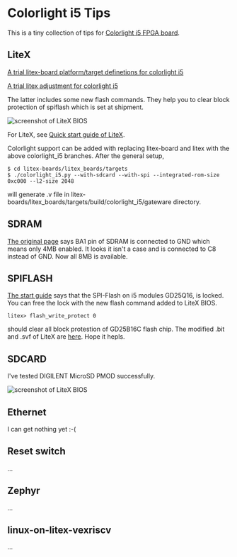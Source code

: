 # Colorlight i5 Tips

This is a tiny collection of tips for [Colorlight i5 FPGA board](https://github.com/wuxx/Colorlight-FPGA-Projects).

## LiteX

[A trial litex-board platform/target definetions for colorlight i5](https://github.com/kazkojima/litex-boards/tree/colorlight_i5)

[A trial litex adjustment for colorlight i5](https://github.com/kazkojima/litex/tree/colorlight_i5)

The latter includes some new flash commands. They help you to clear block protection of spiflash which is set at shipment.

![screenshot of LiteX BIOS](https://github.com/kazkojima/colorlight-i5-tips/blob/main/images/flash-cmd-added.jpg)

For LiteX, see [Quick start guide of LiteX](https://github.com/enjoy-digital/litex#quick-start-guide).

Colorlight support can be added with replacing litex-board and litex with the above colorlight_i5 branches. After the general setup,

```
$ cd litex-boards/litex_boards/targets
$ ./colorlight_i5.py --with-sdcard --with-spi --integrated-rom-size 0xc000 --l2-size 2048
```

will generate .v file in litex-boards/litex_boards/targets/build/colorlight_i5/gateware directory.

## SDRAM

[The original page](https://github.com/wuxx/Colorlight-FPGA-Projects#sdram-u18) says BA1 pin of SDRAM is connected to GND which means only 4MB enabled. It looks it isn't a case and is connected to C8 instead of GND. Now all 8MB is available.

## SPIFLASH

[The start guide](https://github.com/wuxx/Colorlight-FPGA-Projects/blob/master/get-start.md) says that the SPI-Flash on i5 modules GD25Q16, is locked. You can free the lock with the new flash command added to LiteX BIOS.

```
litex> flash_write_protect 0
```

should clear all block protestion of GD25B16C flash chip. The modified .bit and .svf of LiteX are [here](https://github.com/kazkojima/colorlight-i5-tips/streams). Hope it hepls.

## SDCARD

I've tested DIGILENT MicroSD PMOD successfully.

![screenshot of LiteX BIOS](https://github.com/kazkojima/colorlight-i5-tips/blob/main/images/uSD-pmod.jpg)

## Ethernet

I can get nothing yet :-(

## Reset switch

...

## Zephyr

...

## linux-on-litex-vexriscv

...
